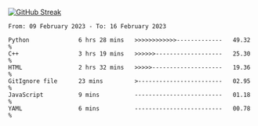 [![GitHub Streak](https://streak-stats.demolab.com?user=renren-017&theme=sea&hide_border=true&background=DD272700)](https://git.io/streak-stats)

<!--START_SECTION:waka-->

```text
From: 09 February 2023 - To: 16 February 2023

Python              6 hrs 28 mins   >>>>>>>>>>>>-------------   49.32 %
C++                 3 hrs 19 mins   >>>>>>-------------------   25.30 %
HTML                2 hrs 32 mins   >>>>>--------------------   19.36 %
GitIgnore file      23 mins         >------------------------   02.95 %
JavaScript          9 mins          -------------------------   01.18 %
YAML                6 mins          -------------------------   00.78 %
```

<!--END_SECTION:waka-->
